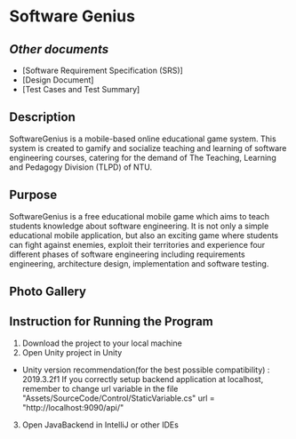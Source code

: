 # Software Genius

## *Other documents*
- [Software Requirement Specification (SRS)]
- [Design Document]
- [Test Cases and Test Summary]


## Description
SoftwareGenius is a mobile-based online educational game system. This system is created to gamify and socialize teaching and learning of software engineering courses, catering for the demand of The Teaching, Learning and Pedagogy Division (TLPD) of NTU.

## Purpose
SoftwareGenius is a free educational mobile game which aims to teach students knowledge about software engineering. It is not only a simple educational mobile application, but also an exciting game where students can fight against enemies, exploit their territories and experience four different phases of software engineering including requirements engineering, architecture design, implementation and software testing.

## Photo Gallery


## Instruction for Running the Program
1. Download the project to your local machine
2. Open Unity project in Unity
  - Unity version recommendation(for the best possible compatibility) : 2019.3.2f1
If you correctly setup backend application at localhost, remember to change url variable in the file "Assets/SourceCode/Control/StaticVariable.cs"
url = "http://localhost:9090/api/"
3. Open JavaBackend in IntelliJ or other IDEs

